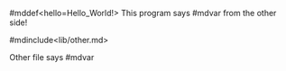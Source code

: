 #mddef<hello=Hello_World!>
This program says #mdvar<hello> from the other side!

#mdinclude<lib/other.md>

Other file says #mdvar<hi>
